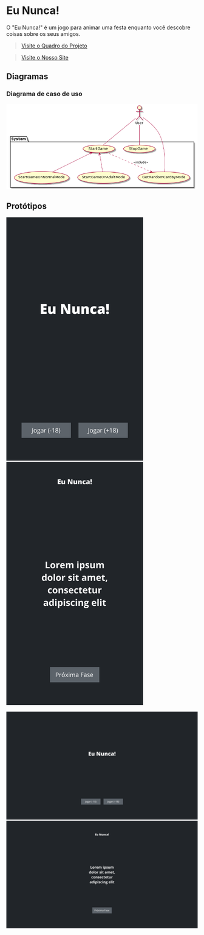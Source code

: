 # Eu Nunca!

O "Eu Nunca!" é um jogo para animar uma festa enquanto você descobre coisas sobre os seus amigos.

> [Visite o Quadro do Projeto](https://github.com/inolopesm/eu-nunca/projects/1)

> [Visite o Nosso Site](https://eununca.app)

## Diagramas

### Diagrama de caso de uso

![diagrama de caso de uso](./docs/usecase-diagram.png)

## Protótipos

![design para celular da página inicial](./docs/design-mobile-home-page.png)
![design para celular da página do jogo](./docs/design-mobile-game-page.png)

![design para computador da página inicial](./docs/design-desktop-home-page.png)
![design para computador da página do jogo](./docs/design-desktop-game-page.png)
